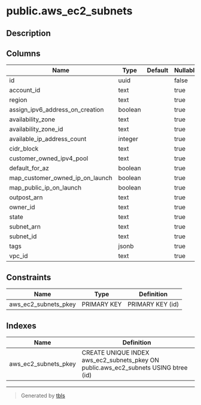 # public.aws_ec2_subnets

## Description

## Columns

| Name | Type | Default | Nullable | Children | Parents | Comment |
| ---- | ---- | ------- | -------- | -------- | ------- | ------- |
| id | uuid |  | false | [public.aws_ec2_subnet_ipv6_cidr_block_association_sets](public.aws_ec2_subnet_ipv6_cidr_block_association_sets.md) |  |  |
| account_id | text |  | true |  |  |  |
| region | text |  | true |  |  |  |
| assign_ipv6_address_on_creation | boolean |  | true |  |  |  |
| availability_zone | text |  | true |  |  |  |
| availability_zone_id | text |  | true |  |  |  |
| available_ip_address_count | integer |  | true |  |  |  |
| cidr_block | text |  | true |  |  |  |
| customer_owned_ipv4_pool | text |  | true |  |  |  |
| default_for_az | boolean |  | true |  |  |  |
| map_customer_owned_ip_on_launch | boolean |  | true |  |  |  |
| map_public_ip_on_launch | boolean |  | true |  |  |  |
| outpost_arn | text |  | true |  |  |  |
| owner_id | text |  | true |  |  |  |
| state | text |  | true |  |  |  |
| subnet_arn | text |  | true |  |  |  |
| subnet_id | text |  | true |  |  |  |
| tags | jsonb |  | true |  |  |  |
| vpc_id | text |  | true |  |  |  |

## Constraints

| Name | Type | Definition |
| ---- | ---- | ---------- |
| aws_ec2_subnets_pkey | PRIMARY KEY | PRIMARY KEY (id) |

## Indexes

| Name | Definition |
| ---- | ---------- |
| aws_ec2_subnets_pkey | CREATE UNIQUE INDEX aws_ec2_subnets_pkey ON public.aws_ec2_subnets USING btree (id) |

---

> Generated by [tbls](https://github.com/k1LoW/tbls)
